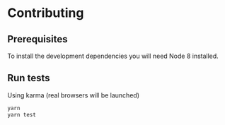 # Contributing

## Prerequisites

To install the development dependencies you will need Node 8 installed.

## Run tests

Using karma (real browsers will be launched)

```bash
yarn
yarn test
```
